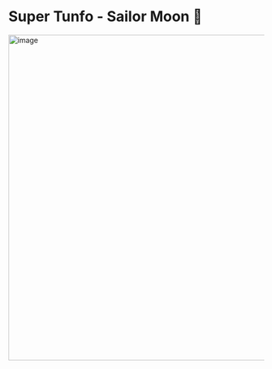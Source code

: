 # Super Tunfo - Sailor Moon 🌠

<img width="1198" height="641" alt="image" src="https://github.com/user-attachments/assets/a8673b4a-2eb5-487b-b26f-c499da63dc43" />

